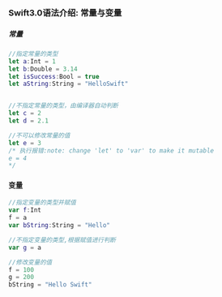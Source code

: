 ### Swift3.0语法介绍: 常量与变量

##### 常量

```Swift
//指定常量的类型
let a:Int = 1
let b:Double = 3.14
let isSuccess:Bool = true
let aString:String = "HelloSwift"


//不指定常量的类型，由编译器自动判断
let c = 2
let d = 2.1

//不可以修改常量的值
let e = 3
/* 执行报错:note: change 'let' to 'var' to make it mutable
e = 4
*/

```

#### 变量

```Swift
//指定变量的类型并赋值
var f:Int
f = a
var bString:String = "Hello"

//不指定变量的类型,根据赋值进行判断
var g = a

//修改变量的值
f = 100
g = 200
bString = "Hello Swift"

```


